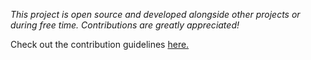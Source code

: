 _This project is open source and developed alongside other projects or during free time. Contributions are greatly appreciated!_

Check out the contribution guidelines [here.](https://github.com/abap2UI5/abap2UI5-documentation/blob/main/CONTRIBUTING.md)
